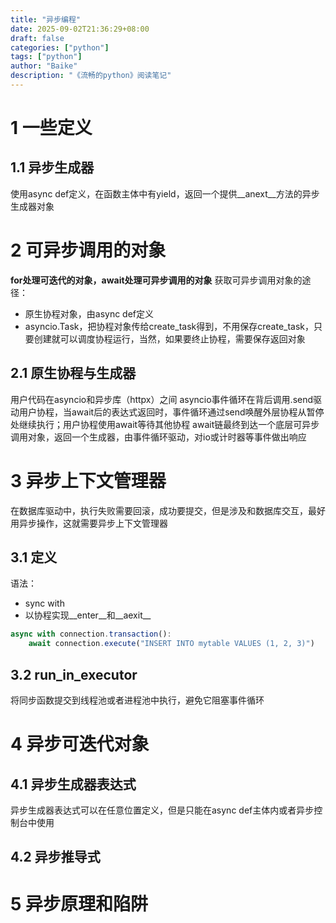 ```yaml
---
title: "异步编程"
date: 2025-09-02T21:36:29+08:00
draft: false
categories: ["python"]
tags: ["python"]
author: "Baike"
description: "《流畅的python》阅读笔记"
---
```



# 1	一些定义
## 1.1	异步生成器
使用async def定义，在函数主体中有yield，返回一个提供__anext__方法的异步生成器对象
# 2	可异步调用的对象
**for处理可迭代的对象，await处理可异步调用的对象**
获取可异步调用对象的途径：
- 原生协程对象，由async def定义
- asyncio.Task，把协程对象传给create_task得到，不用保存create_task，只要创建就可以调度协程运行，当然，如果要终止协程，需要保存返回对象
## 2.1	原生协程与生成器
用户代码在asyncio和异步库（httpx）之间
asyncio事件循环在背后调用.send驱动用户协程，当await后的表达式返回时，事件循环通过send唤醒外层协程从暂停处继续执行；用户协程使用await等待其他协程
await链最终到达一个底层可异步调用对象，返回一个生成器，由事件循环驱动，对io或计时器等事件做出响应
# 3	异步上下文管理器
在数据库驱动中，执行失败需要回滚，成功要提交，但是涉及和数据库交互，最好用异步操作，这就需要异步上下文管理器
## 3.1	定义
语法：
- sync with
- 以协程实现__enter__和__aexit__
```js
async with connection.transaction():
    await connection.execute("INSERT INTO mytable VALUES (1, 2, 3)")
```
## 3.2	run_in_executor
将同步函数提交到线程池或者进程池中执行，避免它阻塞事件循环
# 4	异步可迭代对象
## 4.1	异步生成器表达式
异步生成器表达式可以在任意位置定义，但是只能在async def主体内或者异步控制台中使用
## 4.2	异步推导式
# 5	异步原理和陷阱


